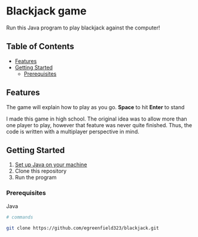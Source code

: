 # Blackjack game

Run this Java program to play blackjack against the computer!

## Table of Contents

- [Features](#features)
- [Getting Started](#getting-started)
  - [Prerequisites](#prerequisites)

## Features

The game will explain how to play as you go.
**Space** to hit
**Enter** to stand

I made this game in high school. The original idea was to allow more than one player to play, however that feature was never quite finished. Thus, the code is written with a multiplayer perspective in mind.

## Getting Started

1) <a href ="https://code.visualstudio.com/docs/java/java-tutorial#:~:text=To%20use%20Java%20within%20Visual,used%20for%20developing%20Java%20applications." target="_blank">Set up Java on your machine</a>
2) Clone this repository
3) Run the program

### Prerequisites

Java


```bash
# commands

git clone https://github.com/egreenfield323/blackjack.git
